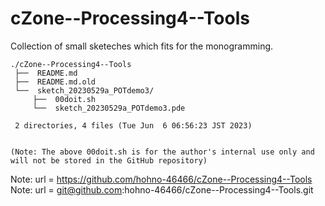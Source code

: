 # cZone--Processing4--Tools

Collection of small sketeches which fits for the monogramming.

    ./cZone--Processing4--Tools
     ├──  README.md
     ├──  README.md.old
     └──  sketch_20230529a_POTdemo3/
         ├──  00doit.sh
         └──  sketch_20230529a_POTdemo3.pde
     
     2 directories, 4 files (Tue Jun  6 06:56:23 JST 2023)


    (Note: The above 00doit.sh is for the author's internal use only and will not be stored in the GitHub repository)

Note:   url = https://github.com/hohno-46466/cZone--Processing4--Tools
Note:   url = git@github.com:hohno-46466/cZone--Processing4--Tools.git

